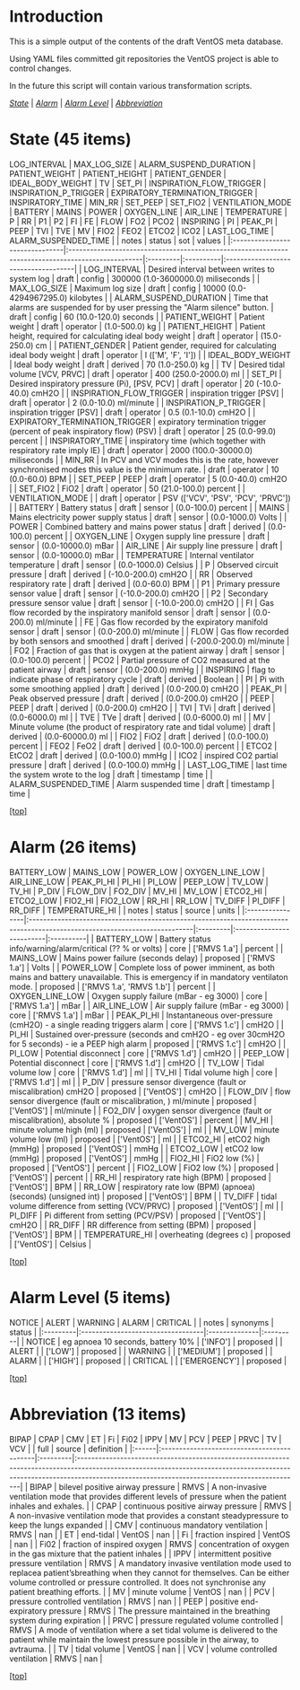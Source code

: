 
# <a name='top'></a>Introduction
This is a simple output of the contents of the draft VentOS meta database.

Using YAML files committed git repositories the VentOS project is able to
control changes.

In the future this script will contain various transformation scripts.

*[State](#state)* | *[Alarm](#alarm)* | *[Alarm Level](#alarm_level)* | *[Abbreviation](#abbreviation)*

# <a name="state"></a>State (45 items)
LOG_INTERVAL | MAX_LOG_SIZE | ALARM_SUSPEND_DURATION | PATIENT_WEIGHT | PATIENT_HEIGHT | PATIENT_GENDER | IDEAL_BODY_WEIGHT | TV | SET_PI | INSPIRATION_FLOW_TRIGGER | INSPIRATION_P_TRIGGER | EXPIRATORY_TERMINATION_TRIGGER | INSPIRATORY_TIME | MIN_RR | SET_PEEP | SET_FIO2 | VENTILATION_MODE | BATTERY | MAINS | POWER | OXYGEN_LINE | AIR_LINE | TEMPERATURE | P | RR | P1 | P2 | FI | FE | FLOW | FO2 | PCO2 | INSPIRING | PI | PEAK_PI | PEEP | TVI | TVE | MV | FIO2 | FEO2 | ETCO2 | ICO2 | LAST_LOG_TIME | ALARM_SUSPENDED_TIME
|                                | notes                                                                                             | status   | sot       | values                              |
|:-------------------------------|:--------------------------------------------------------------------------------------------------|:---------|:----------|:------------------------------------|
| LOG_INTERVAL                   | Desired interval between writes to system log                                                     | draft    | config    | 300000 (1.0-3600000.0) miliseconds  |
| MAX_LOG_SIZE                   | Maximum log size                                                                                  | draft    | config    | 10000 (0.0-4294967295.0) kilobytes  |
| ALARM_SUSPEND_DURATION         | Time that alarms are suspended for by user pressing the "Alarm silence" button.                   | draft    | config    | 60 (10.0-120.0) seconds             |
| PATIENT_WEIGHT                 | Patient weight                                                                                    | draft    | operator  | (1.0-500.0) kg                      |
| PATIENT_HEIGHT                 | Patient height, required for calculating ideal body weight                                        | draft    | operator  | (15.0-250.0) cm                     |
| PATIENT_GENDER                 | Patient gender, required for calculating ideal body weight                                        | draft    | operator  | I (['M', 'F', 'I'])                 |
| IDEAL_BODY_WEIGHT              | Ideal body weight                                                                                 | draft    | derived   | 70 (1.0-250.0) kg                   |
| TV                             | Desired tidal volume [VCV, PRVC]                                                                  | draft    | operator  | 400 (250.0-2000.0) ml               |
| SET_PI                         | Desired inspiratory pressure (Pi),  [PSV, PCV]                                                    | draft    | operator  | 20 (-10.0-40.0) cmH2O               |
| INSPIRATION_FLOW_TRIGGER       | inspiration trigger [PSV]                                                                         | draft    | operator  | 2 (0.0-10.0) ml/minute              |
| INSPIRATION_P_TRIGGER          | inspiration trigger [PSV]                                                                         | draft    | operator  | 0.5 (0.1-10.0) cmH2O                |
| EXPIRATORY_TERMINATION_TRIGGER | expiratory termination trigger (percent of peak inspiratory flow) (PSV)                           | draft    | operator  | 25 (0.0-99.0) percent               |
| INSPIRATORY_TIME               | inspiratory time (which together with respiratory rate imply IE)                                  | draft    | operator  | 2000 (100.0-30000.0) miliseconds    |
| MIN_RR                         | In PCV and VCV modes this is the rate, however synchronised modes this value is the minimum rate. | draft    | operator  | 10 (0.0-60.0) BPM                   |
| SET_PEEP                       | PEEP                                                                                              | draft    | operator  | 5 (0.0-40.0) cmH2O                  |
| SET_FIO2                       | FiO2                                                                                              | draft    | operator  | 50 (21.0-100.0) percent             |
| VENTILATION_MODE               |                                                                                                   | draft    | operator  | PSV (['VCV', 'PSV', 'PCV', 'PRVC']) |
| BATTERY                        | Battery status                                                                                    | draft    | sensor    | (0.0-100.0) percent                 |
| MAINS                          | Mains electricity power supply status                                                             | draft    | sensor    | (0.0-1000.0) Volts                  |
| POWER                          | Combined battery and mains power status                                                           | draft    | derived   | (0.0-100.0) percent                 |
| OXYGEN_LINE                    | Oxygen supply line pressure                                                                       | draft    | sensor    | (0.0-10000.0) mBar                  |
| AIR_LINE                       | Air supply line pressure                                                                          | draft    | sensor    | (0.0-10000.0) mBar                  |
| TEMPERATURE                    | Internal ventilator temperature                                                                   | draft    | sensor    | (0.0-1000.0) Celsius                |
| P                              | Observed circuit pressure                                                                         | draft    | derived   | (-10.0-200.0) cmH2O                 |
| RR                             | Observed respiratory rate                                                                         | draft    | derived   | (0.0-60.0) BPM                      |
| P1                             | Primary pressure sensor value                                                                     | draft    | sensor    | (-10.0-200.0) cmH2O                 |
| P2                             | Secondary pressure sensor value                                                                   | draft    | sensor    | (-10.0-200.0) cmH2O                 |
| FI                             | Gas flow recorded by the inspiratory manifold sensor                                              | draft    | sensor    | (0.0-200.0) ml/minute               |
| FE                             | Gas flow recorded by the expiratory manifold sensor                                               | draft    | sensor    | (0.0-200.0) ml/minute               |
| FLOW                           | Gas flow recorded by both sensors and smoothed                                                    | draft    | derived   | (-200.0-200.0) ml/minute            |
| FO2                            | Fraction of gas that is oxygen at the patient airway                                              | draft    | sensor    | (0.0-100.0) percent                 |
| PCO2                           | Partial pressure of CO2 measured at the patient airway                                            | draft    | sensor    | (0.0-200.0) mmHg                    |
| INSPIRING                      | flag to indicate phase of respiratory cycle                                                       | draft    | derived   | Boolean                             |
| PI                             | Pi with some smoothing applied                                                                    | draft    | derived   | (0.0-200.0) cmH2O                   |
| PEAK_PI                        | Peak observed pressure                                                                            | draft    | derived   | (0.0-200.0) cmH2O                   |
| PEEP                           | PEEP                                                                                              | draft    | derived   | (0.0-200.0) cmH2O                   |
| TVI                            | TVi                                                                                               | draft    | derived   | (0.0-6000.0) ml                     |
| TVE                            | TVe                                                                                               | draft    | derived   | (0.0-6000.0) ml                     |
| MV                             | Minute volume (the product of respiratory rate and tidal volume)                                  | draft    | derived   | (0.0-60000.0) ml                    |
| FIO2                           | FiO2                                                                                              | draft    | derived   | (0.0-100.0) percent                 |
| FEO2                           | FeO2                                                                                              | draft    | derived   | (0.0-100.0) percent                 |
| ETCO2                          | EtCO2                                                                                             | draft    | derived   | (0.0-100.0) mmHg                    |
| ICO2                           | inspired CO2 partial pressure                                                                     | draft    | derived   | (0.0-100.0) mmHg                    |
| LAST_LOG_TIME                  | last time the system wrote to the log                                                             | draft    | timestamp | time                                |
| ALARM_SUSPENDED_TIME           | Alarm suspended time                                                                              | draft    | timestamp | time                                |

[[top]](#top)

# <a name="alarm"></a>Alarm (26 items)
BATTERY_LOW | MAINS_LOW | POWER_LOW | OXYGEN_LINE_LOW | AIR_LINE_LOW | PEAK_PI_HI | PI_HI | PI_LOW | PEEP_LOW | TV_LOW | TV_HI | P_DIV | FLOW_DIV | FO2_DIV | MV_HI | MV_LOW | ETCO2_HI | ETCO2_LOW | FIO2_HI | FIO2_LOW | RR_HI | RR_LOW | TV_DIFF | PI_DIFF | RR_DIFF | TEMPERATURE_HI
|                 | notes                                                                                                                      | status   | source                   | units     |
|:----------------|:---------------------------------------------------------------------------------------------------------------------------|:---------|:-------------------------|:----------|
| BATTERY_LOW     | Battery status info/warning/alarm/critical (?? % or volts)                                                                 | core     | ['RMVS 1.a']             | percent   |
| MAINS_LOW       | Mains power failure (seconds delay)                                                                                        | proposed | ['RMVS 1.a']             | Volts     |
| POWER_LOW       | Complete loss of power imminent, as both mains and battery unavailable. This is emergency if in mandatory ventilaton mode. | proposed | ['RMVS 1.a', 'RMVS 1.b'] | percent   |
| OXYGEN_LINE_LOW | Oxygen supply failure (mBar - eg 3000)                                                                                     | core     | ['RMVS 1.a']             | mBar      |
| AIR_LINE_LOW    | Air supply failure (mBar - eg 3000)                                                                                        | core     | ['RMVS 1.a']             | mBar      |
| PEAK_PI_HI      | Instantaneous over-pressure (cmH2O) - a single reading triggers alarm                                                      | core     | ['RMVS 1.c']             | cmH2O     |
| PI_HI           | Sustained over-pressure (seconds and cmH2O - eg over 30cmH2O for 5 seconds) - ie a PEEP high alarm                         | proposed | ['RMVS 1.c']             | cmH2O     |
| PI_LOW          | Potential disconnect                                                                                                       | core     | ['RMVS 1.d']             | cmH2O     |
| PEEP_LOW        | Potential disconnect                                                                                                       | core     | ['RMVS 1.d']             | cmH2O     |
| TV_LOW          | Tidal volume low                                                                                                           | core     | ['RMVS 1.d']             | ml        |
| TV_HI           | Tidal volume high                                                                                                          | core     | ['RMVS 1.d']             | ml        |
| P_DIV           | pressure sensor divergence (fault or miscalibration) cmH2O                                                                 | proposed | ['VentOS']               | cmH2O     |
| FLOW_DIV        | flow sensor divergence (fault or miscalibration, ) ml/minute                                                               | proposed | ['VentOS']               | ml/minute |
| FO2_DIV         | oxygen sensor divergence (fault or miscalibration), absolute %                                                             | proposed | ['VentOS']               | percent   |
| MV_HI           | minute volume high (ml)                                                                                                    | proposed | ['VentOS']               | ml        |
| MV_LOW          | minute volume low (ml)                                                                                                     | proposed | ['VentOS']               | ml        |
| ETCO2_HI        | etCO2 high (mmHg)                                                                                                          | proposed | ['VentOS']               | mmHg      |
| ETCO2_LOW       | etCO2 low (mmHg)                                                                                                           | proposed | ['VentOS']               | mmHg      |
| FIO2_HI         | FiO2 low (%)                                                                                                               | proposed | ['VentOS']               | percent   |
| FIO2_LOW        | FiO2 low (%)                                                                                                               | proposed | ['VentOS']               | percent   |
| RR_HI           | respiratory rate high (BPM)                                                                                                | proposed | ['VentOS']               | BPM       |
| RR_LOW          | respiratory rate low (BPM) (apnoea) (seconds) (unsigned int)                                                               | proposed | ['VentOS']               | BPM       |
| TV_DIFF         | tidal volume difference from setting (VCV/PRVC)                                                                            | proposed | ['VentOS']               | ml        |
| PI_DIFF         | Pi different from setting (PCV/PSV)                                                                                        | proposed | ['VentOS']               | cmH2O     |
| RR_DIFF         | RR difference from setting (BPM)                                                                                           | proposed | ['VentOS']               | BPM       |
| TEMPERATURE_HI  | overheating (degrees c)                                                                                                    | proposed | ['VentOS']               | Celsius   |

[[top]](#top)

# <a name="alarm_level"></a>Alarm Level (5 items)
NOTICE | ALERT | WARNING | ALARM | CRITICAL
|          | notes                             | synonyms      | status   |
|:---------|:----------------------------------|:--------------|:---------|
| NOTICE   | eg apnoea 10 seconds, battery 10% | ['INFO']      | proposed |
| ALERT    |                                   | ['LOW']       | proposed |
| WARNING  |                                   | ['MEDIUM']    | proposed |
| ALARM    |                                   | ['HIGH']      | proposed |
| CRITICAL |                                   | ['EMERGENCY'] | proposed |

[[top]](#top)

# <a name="abbreviation"></a>Abbreviation (13 items)
BIPAP | CPAP | CMV | ET | Fi | Fi02 | IPPV | MV | PCV | PEEP | PRVC | TV | VCV
|       | full                                       | source   | definition                                                                                                                                                                                                                |
|:------|:-------------------------------------------|:---------|:--------------------------------------------------------------------------------------------------------------------------------------------------------------------------------------------------------------------------|
| BIPAP | bilevel positive airway pressure           | RMVS     | A non-invasive ventilation mode that provides different levels of pressure when the patient inhales and exhales.                                                                                                          |
| CPAP  | continuous positive airway pressure        | RMVS     | A non-invasive ventilation mode that provides a constant steadypressure to keep the lungs expanded                                                                                                                        |
| CMV   | continuous mandatory ventilation           | RMVS     | nan                                                                                                                                                                                                                       |
| ET    | end-tidal                                  | VentOS   | nan                                                                                                                                                                                                                       |
| Fi    | fraction inspired                          | VentOS   | nan                                                                                                                                                                                                                       |
| Fi02  | fraction of inspired oxygen                | RMVS     | concentration of oxygen in the gas mixture that the patient inhales                                                                                                                                                       |
| IPPV  | intermittent positive pressure ventilation | RMVS     | A mandatory invasive ventilation mode used to replacea patient’sbreathing when they cannot for themselves. Can be either volume controlled or pressure controlled. It does not synchronise any patient breathing efforts. |
| MV    | minute volume                              | VentOS   | nan                                                                                                                                                                                                                       |
| PCV   | pressure controlled ventilation            | RMVS     | nan                                                                                                                                                                                                                       |
| PEEP  | positive end-expiratory pressure           | RMVS     | The pressure maintained in the breathing system during expiration                                                                                                                                                         |
| PRVC  | pressure regulated volume controlled       | RMVS     | A mode of ventilation where a set tidal volume is delivered to the patient while maintain the lowest pressure possible in the airway, to avtrauma.                                                                        |
| TV    | tidal volume                               | VentOS   | nan                                                                                                                                                                                                                       |
| VCV   | volume controlled ventilation              | RMVS     | nan                                                                                                                                                                                                                       |

[[top]](#top)
